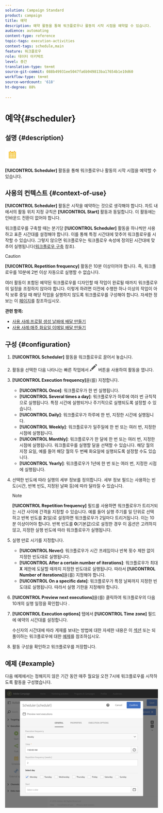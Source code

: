 ```yaml
---
solution: Campaign Standard
product: campaign
title: 예약
description: 예약 활동을 통해 워크플로우나 활동의 시작 시점을 예약할 수 있습니다.
audience: automating
content-type: reference
topic-tags: execution-activities
context-tags: schedule,main
feature: 워크플로우
role: 데이터 아키텍트
level: 중간
translation-type: tm+mt
source-git-commit: 088b49931ee5047fa6b949813ba17654b1e10d60
workflow-type: tm+mt
source-wordcount: '618'
ht-degree: 88%

---
```



# 예약{#scheduler}

## 설명 {#description}

![](assets/scheduler.png)

**[!UICONTROL Scheduler]** 활동을 통해 워크플로우나 활동의 시작 시점을 예약할 수 있습니다.

## 사용의 컨텍스트 {#context-of-use}

**[!UICONTROL Scheduler]** 활동은 시작을 예약하는 것으로 생각해야 합니다. 차트 내에서의 활동 위치 지정 규칙은 **[!UICONTROL Start]** 활동과 동일합니다. 이 활동에는 인바운드 전환이 없어야 합니다.

워크플로우를 구축할 때는 분기당 **[!UICONTROL Scheduler]** 활동을 하나씩만 사용하고 표준 시간대를 설정해야 합니다. 이를 통해 특정 시간대에 맞추어 워크플로우를 시작할 수 있습니다. 그렇지 않으면 워크플로우는 워크플로우 속성에 정의된 시간대에 맞추어 실행됩니다([워크플로우 구축](../../automating/using/building-a-workflow.md) 참조).

>[!CAUTION]
>
>**[!UICONTROL Repetition frequency]** 활동은 10분 이상이어야 합니다. 즉, 워크플로우를 10분에 2번 이상 자동으로 실행할 수 없습니다.

여러 활동이 포함된 예약된 워크플로우를 디자인할 때 작업이 완료될 때까지 워크플로우의 일정을 조정하지 않아야 합니다. 이렇게 하려면 이전에 수행한 하나 이상의 작업이 아직 보류 중일 때 해당 작업을 실행하지 않도록 워크플로우를 구성해야 합니다. 자세한 정보는 이 [페이지](../../automating/using/scheduled-workflows-execution.md)를 참조하십시오.

**관련 항목:**

* [사용 사례:프로필 생성 날짜에 배달 만들기](../../automating/using/workflow-creation-date-query.md)
* [사용 사례:매주 화요일 이메일 배달 만들기](../../automating/using/workflow-weekly-offer.md)

## 구성 {#configuration}

1. **[!UICONTROL Scheduler]** 활동을 워크플로우로 끌어서 놓습니다.
1. 활동을 선택한 다음 나타나는 빠른 작업에서 ![](assets/edit_darkgrey-24px.png) 버튼을 사용하여 활동을 엽니다.
1. **[!UICONTROL Execution frequency]**&#x200B;을(를) 지정합니다. 

   * **[!UICONTROL Once]**: 워크플로우가 한 번 실행됩니다.
   * **[!UICONTROL Several times a day]**: 워크플로우가 하루에 여러 번 규칙적으로 실행됩니다. 특정 시간에 실행되거나 주기적으로 실행되도록 설정할 수 있습니다.
   * **[!UICONTROL Daily]**: 워크플로우가 하루에 한 번, 지정한 시간에 실행됩니다.
   * **[!UICONTROL Weekly]**: 워크플로우가 일주일에 한 번 또는 여러 번, 지정한 시점에 실행됩니다.
   * **[!UICONTROL Monthly]**: 워크플로우가 한 달에 한 번 또는 여러 번, 지정한 시점에 실행됩니다. 워크플로우를 실행할 달을 선택할 수 있습니다. 해당 월의 지정 요일, 예를 들어 해당 월의 두 번째 화요일에 실행되도록 설정할 수도 있습니다.
   * **[!UICONTROL Yearly]**: 워크플로우가 1년에 한 번 또는 여러 번, 지정한 시점에 실행됩니다.

1. 선택한 빈도에 따라 실행의 세부 정보를 정의합니다. 세부 정보 필드는 사용하는 빈도(시간, 반복 빈도, 지정된 날짜 등)에 따라 달라질 수 있습니다.

   >[!NOTE]
   >
   >**[!UICONTROL Repetition frequency]** 필드를 사용하면 워크플로우가 트리거되는 시간 사이에 간격을 지정할 수 있습니다. 예를 들어 실행 주기를 일 단위로 선택하고 반복 빈도를 **2**(일)로 설정하면 워크플로우가 2일마다 트리거됩니다. 이는 10분 이상이어야 합니다. 반복 빈도를 **0**(기본값)으로 설정한 경우 이 옵션은 고려하지 않고, 지정한 실행 빈도에 따라 워크플로우가 실행됩니다.

1. 실행 만료 시기를 지정합니다.

   * **[!UICONTROL Never]**: 워크플로우가 시간 프레임이나 반복 횟수 제한 없이 지정한 빈도대로 실행됩니다.
   * **[!UICONTROL After a certain number of iterations]**: 워크플로우가 최대 **X** 제한에 도달할 때까지 지정한 빈도대로 실행됩니다. 따라서 **[!UICONTROL Number of iterations]**&#x200B;을(를) 지정해야 합니다.
   * **[!UICONTROL On a specific date]**: 워크플로우가 특정 날짜까지 지정한 빈도대로 실행됩니다. 따라서 실행 기한을 지정해야 합니다.

1. **[!UICONTROL Preview next executions]**&#x200B;을(를) 클릭하여 워크플로우의 다음 10개의 실행 일정을 확인합니다 .

1. **[!UICONTROL Execution options]** 탭에서 **[!UICONTROL Time zone]** 필드에 예약의 시간대를 설정합니다.

   수신자의 시간대에 따라 게재를 보내는 방법에 대한 자세한 내용은 이 [섹션](../../sending/using/sending-messages-at-the-recipient-s-time-zone.md) 또는 되풀이하는 워크플로우에 대한 [예제](../../automating/using/recurring-push-notifications.md)를 참조하십시오.

1. 활동 구성을 확인하고 워크플로우를 저장합니다.

## 예제 {#example}

다음 예제에서는 정해지지 않은 기간 동안 매주 월요일 오전 7시에 워크플로우를 시작하도록 활동을 구성했습니다.

![](assets/wkf_scheduler_example.png)

